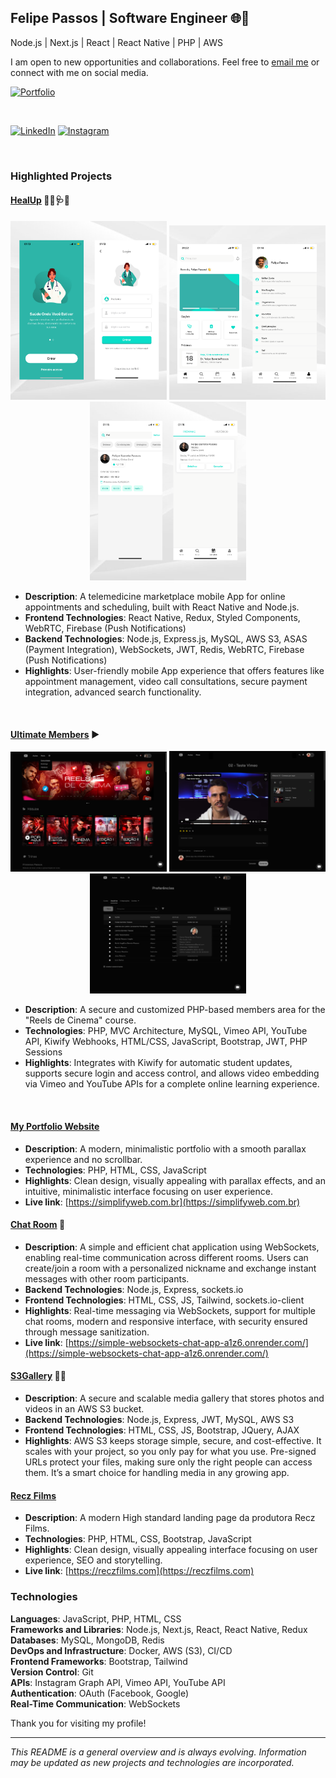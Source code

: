 ## **Felipe Passos | Software Engineer 🌐📱**

Node.js | Next.js | React | React Native | PHP | AWS 

I am open to new opportunities and collaborations. Feel free to [email me](mailto:contato@simplifyweb.com.br) or connect with me on social media.

[![Portfolio](https://img.shields.io/badge/Portfolio-Visit%20My%20Site-blue)](https://simplifyweb.com.br)

<br>

[![LinkedIn](https://img.shields.io/badge/LinkedIn-0077B5?style=for-the-badge&logo=linkedin&logoColor=white)](https://www.linkedin.com/in/felipe-passos-70a075138/)
[![Instagram](https://img.shields.io/badge/Instagram-E4405F?style=for-the-badge&logo=instagram&logoColor=white)](https://www.instagram.com/simplifyweb/)

<br>

### **Highlighted Projects**

#### [HealUp](https://github.com/felipebpassos/HealupPublic) 👨‍⚕️🩺📱

<p align="center">
    <img src="https://github.com/felipebpassos/felipebpassos/blob/main/healup1.png?raw=true" alt="Image Example" width="250px">
    <img src="https://github.com/felipebpassos/felipebpassos/blob/main/healup2.png?raw=true" alt="Image Example" width="250px">
    <img src="https://github.com/felipebpassos/felipebpassos/blob/main/healup3.png?raw=true" alt="Image Example" width="250px">
</p>

- **Description**: A telemedicine marketplace mobile App for online appointments and scheduling, built with React Native and Node.js.
- **Frontend Technologies**: React Native, Redux, Styled Components, WebRTC, Firebase (Push Notifications)
- **Backend Technologies**: Node.js, Express.js, MySQL, AWS S3, ASAS (Payment Integration), WebSockets, JWT, Redis, WebRTC, Firebase (Push Notifications) 
- **Highlights**: User-friendly mobile App experience that offers features like appointment management, video call consultations, secure payment integration, advanced search functionality.

<br>

#### [Ultimate Members](https://github.com/felipebpassos/UltimateMembersPublic) ▶️

<p align="center">
    <img src="https://github.com/felipebpassos/UltimateMembersPublic/raw/main/main.png?raw=true" alt="Image Example" width="250px">
    <img src="https://github.com/felipebpassos/UltimateMembersPublic/blob/main/aula.png?raw=true" alt="Image Example" width="250px">
    <img src="https://github.com/felipebpassos/UltimateMembersPublic/blob/main/usuarios.png?raw=true" alt="Image Example" width="250px">
</p>

- **Description**: A secure and customized PHP-based members area for the "Reels de Cinema" course. 
- **Technologies**: PHP, MVC Architecture, MySQL, Vimeo API, YouTube API, Kiwify Webhooks, HTML/CSS, JavaScript, Bootstrap, JWT, PHP Sessions
- **Highlights**: Integrates with Kiwify for automatic student updates, supports secure login and access control, and allows video embedding via Vimeo and YouTube APIs for a complete online learning experience.

<br>

#### [My Portfolio Website](https://github.com/felipebpassos/My-Portfolio-Website)
- **Description**: A modern, minimalistic portfolio with a smooth parallax experience and no scrollbar.
- **Technologies**: PHP, HTML, CSS, JavaScript
- **Highlights**: Clean design, visually appealing with parallax effects, and an intuitive, minimalistic interface focusing on user experience.
- **Live link**: [https://simplifyweb.com.br](https://simplifyweb.com.br)

#### [Chat Room](https://github.com/felipebpassos/simple-websockets-chat-app) 💬
- **Description**:  A simple and efficient chat application using WebSockets, enabling real-time communication across different rooms. Users can create/join a room with a personalized nickname and exchange instant messages with other room participants.
- **Backend Technologies**: Node.js, Express, sockets.io 
- **Frontend Technologies**: HTML, CSS, JS, Tailwind, sockets.io-client 
- **Highlights**: Real-time messaging via WebSockets, support for multiple chat rooms, modern and responsive interface, with security ensured through message sanitization.
- **Live link**: [https://simple-websockets-chat-app-a1z6.onrender.com/](https://simple-websockets-chat-app-a1z6.onrender.com/)

#### [S3Gallery](https://github.com/felipebpassos/S3Gallery) 📸🎥
- **Description**: A secure and scalable media gallery that stores photos and videos in an AWS S3 bucket. 
- **Backend Technologies**: Node.js, Express, JWT, MySQL, AWS S3 
- **Frontend Technologies**: HTML, CSS, JS, Bootstrap, JQuery, AJAX 
- **Highlights**: AWS S3 keeps storage simple, secure, and cost-effective. It scales with your project, so you only pay for what you use. Pre-signed URLs protect your files, making sure only the right people can access them. It’s a smart choice for handling media in any growing app.

#### [Recz Films](https://github.com/felipebpassos/recz)
- **Description**: A modern High standard landing page da produtora Recz Films.
- **Technologies**: PHP, HTML, CSS, Bootstrap, JavaScript
- **Highlights**: Clean design, visually appealing interface focusing on user experience, SEO and storytelling.
- **Live link**: [https://reczfilms.com](https://reczfilms.com)

### **Technologies**

**Languages**: JavaScript, PHP, HTML, CSS <br>
**Frameworks and Libraries**: Node.js, Next.js, React, React Native, Redux <br>
**Databases**: MySQL, MongoDB, Redis <br>
**DevOps and Infrastructure**: Docker, AWS (S3), CI/CD <br>
**Frontend Frameworks**: Bootstrap, Tailwind <br>
**Version Control**: Git  <br>
**APIs**: Instagram Graph API, Vimeo API, YouTube API <br>
**Authentication**: OAuth (Facebook, Google) <br>
**Real-Time Communication**: WebSockets 

Thank you for visiting my profile!

---

*This README is a general overview and is always evolving. Information may be updated as new projects and technologies are incorporated.*

